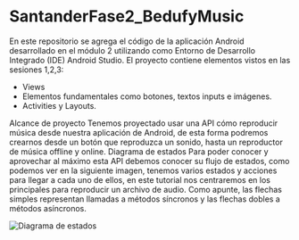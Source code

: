 # SantanderFase2_BedufyMusic
En este repositorio se agrega el código de la aplicación Android desarrollado en el módulo 2 utilizando como Entorno de Desarrollo Integrado (IDE) Android Studio. 
El proyecto contiene elementos vistos en las sesiones 1,2,3:
- Views
- Elementos fundamentales como botones, textos inputs e imágenes.
- Activities y Layouts.


Alcance de proyecto
 Tenemos proyectado usar una API cómo reproducir música desde nuestra aplicación de Android, 
de esta forma podremos crearnos desde un botón que reproduzca un sonido, hasta un reproductor de música offline y online.
Diagrama de estados
Para poder conocer y aprovechar al máximo esta API debemos conocer su flujo de estados,
como podemos ver en la siguiente imagen, tenemos varios estados y acciones para llegar a cada uno de ellos, en este tutorial nos centraremos en los principales para reproducir un archivo de audio. Como apunte, las flechas simples representan llamadas a métodos síncronos 
y las flechas dobles a métodos asíncronos.

![Diagrama de estados](https://ibb.co/xSdSMRT)
